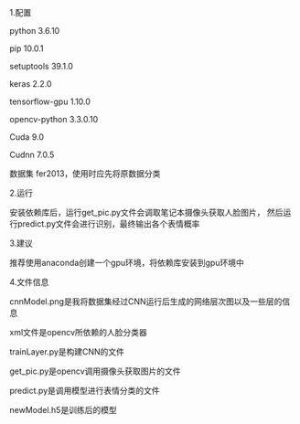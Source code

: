 1.配置

python 3.6.10

pip 10.0.1

setuptools 39.1.0

keras 2.2.0

tensorflow-gpu 1.10.0

opencv-python 3.3.0.10

Cuda 9.0

Cudnn 7.0.5

数据集 fer2013，使用时应先将原数据分类

2.运行

安装依赖库后，运行get_pic.py文件会调取笔记本摄像头获取人脸图片，
然后运行predict.py文件会进行识别，最终输出各个表情概率

3.建议

推荐使用anaconda创建一个gpu环境，将依赖库安装到gpu环境中

4.文件信息

cnnModel.png是我将数据集经过CNN运行后生成的网络层次图以及一些层的信息

xml文件是opencv所依赖的人脸分类器

trainLayer.py是构建CNN的文件

get_pic.py是opencv调用摄像头获取图片的文件

predict.py是调用模型进行表情分类的文件

newModel.h5是训练后的模型
